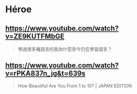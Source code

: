 # Héroe

## https://www.youtube.com/watch?v=ZE9KUTFMbGE 

> 學過很多種語言的我為什麼至今仍在學習語言？ 

## https://www.youtube.com/watch?v=rPKA837n_jg&t=639s

> How Beautiful Are You From 1 to 10? | JAPAN EDITION 
